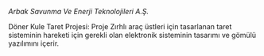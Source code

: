 *Arbak Savunma Ve Enerji Teknolojileri A.Ş.*

Döner Kule Taret Projesi:
Proje Zırhlı araç üstleri için tasarlanan taret sisteminin hareketi için gerekli olan elektronik sisteminin tasarımı ve gömülü yazılımını içerir.
